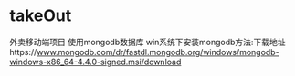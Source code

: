 # takeOut
外卖移动端项目
使用mongodb数据库
win系统下安装mongodb方法:下载地址https://www.mongodb.com/dr/fastdl.mongodb.org/windows/mongodb-windows-x86_64-4.4.0-signed.msi/download

